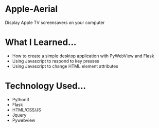 # Apple-Aerial
Display Apple TV screensavers on your computer

# What I Learned...
  - How to create a simple desktop application with PyWebView and Flask
  - Using Javascript to respond to key presses
  - Using Javascript to change HTML element attributes


# Technology Used...
  - Python3
  - Flask
  - HTML/CSS/JS
  - Jquery
  - Pywebview
